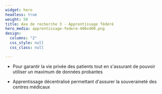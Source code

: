 ```yaml
---
widget: hero
headless: true
weight: 50
title: Axe de recherche 3 - Apprentissage fédéré
hero_media: apprentissage-federe-400x400.png
design:
  columns: "2"
  css_style: null
  css_class: null

---
```


- Pour garantir la vie privée des patients tout en s'assurant de pouvoir utiliser un maximum de données probantes

- Apprentissage décentralisé permettant d'assurer la souveraineté des centres médicaux
